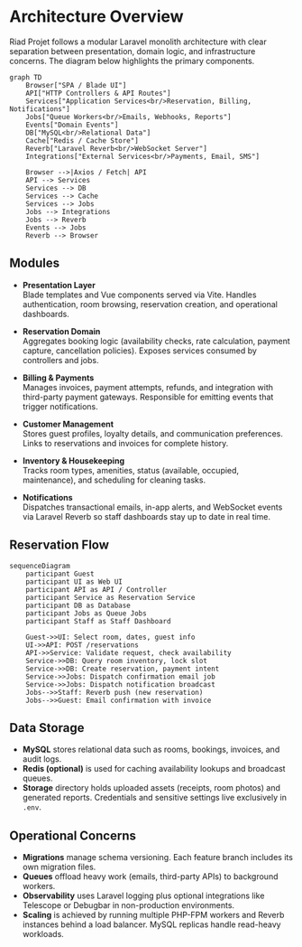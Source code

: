 # Architecture Overview

Riad Projet follows a modular Laravel monolith architecture with clear separation between presentation, domain logic, and infrastructure concerns. The diagram below highlights the primary components.

```mermaid
graph TD
    Browser["SPA / Blade UI"]
    API["HTTP Controllers & API Routes"]
    Services["Application Services<br/>Reservation, Billing, Notifications"]
    Jobs["Queue Workers<br/>Emails, Webhooks, Reports"]
    Events["Domain Events"]
    DB["MySQL<br/>Relational Data"]
    Cache["Redis / Cache Store"]
    Reverb["Laravel Reverb<br/>WebSocket Server"]
    Integrations["External Services<br/>Payments, Email, SMS"]

    Browser -->|Axios / Fetch| API
    API --> Services
    Services --> DB
    Services --> Cache
    Services --> Jobs
    Jobs --> Integrations
    Jobs --> Reverb
    Events --> Jobs
    Reverb --> Browser
```

## Modules
- **Presentation Layer**  
  Blade templates and Vue components served via Vite. Handles authentication, room browsing, reservation creation, and operational dashboards.

- **Reservation Domain**  
  Aggregates booking logic (availability checks, rate calculation, payment capture, cancellation policies). Exposes services consumed by controllers and jobs.

- **Billing & Payments**  
  Manages invoices, payment attempts, refunds, and integration with third-party payment gateways. Responsible for emitting events that trigger notifications.

- **Customer Management**  
  Stores guest profiles, loyalty details, and communication preferences. Links to reservations and invoices for complete history.

- **Inventory & Housekeeping**  
  Tracks room types, amenities, status (available, occupied, maintenance), and scheduling for cleaning tasks.

- **Notifications**  
  Dispatches transactional emails, in-app alerts, and WebSocket events via Laravel Reverb so staff dashboards stay up to date in real time.

## Reservation Flow
```mermaid
sequenceDiagram
    participant Guest
    participant UI as Web UI
    participant API as API / Controller
    participant Service as Reservation Service
    participant DB as Database
    participant Jobs as Queue Jobs
    participant Staff as Staff Dashboard

    Guest->>UI: Select room, dates, guest info
    UI->>API: POST /reservations
    API->>Service: Validate request, check availability
    Service->>DB: Query room inventory, lock slot
    Service->>DB: Create reservation, payment intent
    Service->>Jobs: Dispatch confirmation email job
    Service->>Jobs: Dispatch notification broadcast
    Jobs-->>Staff: Reverb push (new reservation)
    Jobs-->>Guest: Email confirmation with invoice
```

## Data Storage
- **MySQL** stores relational data such as rooms, bookings, invoices, and audit logs.
- **Redis (optional)** is used for caching availability lookups and broadcast queues.
- **Storage** directory holds uploaded assets (receipts, room photos) and generated reports. Credentials and sensitive settings live exclusively in `.env`.

## Operational Concerns
- **Migrations** manage schema versioning. Each feature branch includes its own migration files.
- **Queues** offload heavy work (emails, third-party APIs) to background workers.
- **Observability** uses Laravel logging plus optional integrations like Telescope or Debugbar in non-production environments.
- **Scaling** is achieved by running multiple PHP-FPM workers and Reverb instances behind a load balancer. MySQL replicas handle read-heavy workloads.

